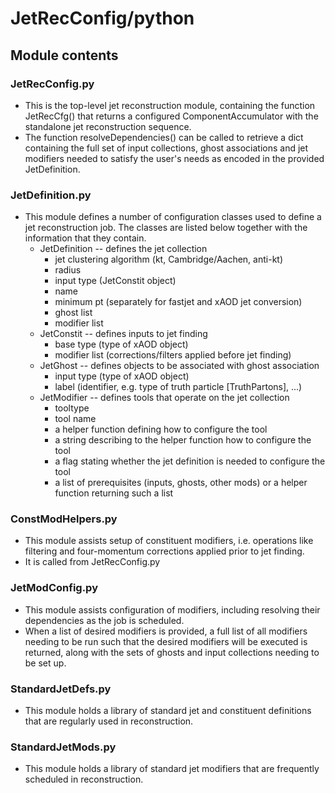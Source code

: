 # JetRecConfig/python

## Module contents

### JetRecConfig.py

* This is the top-level jet reconstruction module, containing the
  function JetRecCfg() that returns a configured ComponentAccumulator
  with the standalone jet reconstruction sequence.
* The function resolveDependencies() can be called to retrieve a
  dict containing the full set of input collections, ghost associations
  and jet modifiers needed to satisfy the user's needs as encoded
  in the provided JetDefinition.

### JetDefinition.py

* This module defines a number of configuration classes used to define
  a jet reconstruction job. The classes are listed below together with
  the information that they contain.
  * JetDefinition -- defines the jet collection
     * jet clustering algorithm (kt, Cambridge/Aachen, anti-kt)
     * radius
     * input type (JetConstit object)
     * name
     * minimum pt (separately for fastjet and xAOD jet conversion)
     * ghost list
     * modifier list
  * JetConstit -- defines inputs to jet finding
     * base type (type of xAOD object)
     * modifier list (corrections/filters applied before jet finding)
  * JetGhost -- defines objects to be associated with ghost association
     * input type (type of xAOD object)
     * label (identifier, e.g. type of truth particle [TruthPartons], ...)
  * JetModifier -- defines tools that operate on the jet collection
     * tooltype
     * tool name
     * a helper function defining how to configure the tool
     * a string describing to the helper function how to configure the tool
     * a flag stating whether the jet definition is needed to configure the tool
     * a list of prerequisites (inputs, ghosts, other mods) or a helper function returning such a list

### ConstModHelpers.py

* This module assists setup of constituent modifiers, i.e. operations
  like filtering and four-momentum corrections applied prior to jet finding.
* It is called from JetRecConfig.py

### JetModConfig.py

* This module assists configuration of modifiers, including resolving
  their dependencies as the job is scheduled.
* When a list of desired modifiers is provided, a full list of all
  modifiers needing to be run such that the desired modifiers will
  be executed is returned, along with the sets of ghosts and input
  collections needing to be set up.

### StandardJetDefs.py

* This module holds a library of standard jet and constituent definitions
  that are regularly used in reconstruction.

### StandardJetMods.py

* This module holds a library of standard jet modifiers that are
  frequently scheduled in reconstruction.
